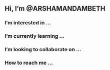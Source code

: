 ## Hi, I’m @ARSHAMANDAMBETH
### I’m interested in ...
### I’m currently learning ...
### I’m looking to collaborate on ...
### How to reach me ...

<!---
ARSHAMANDAMBETH/ARSHAMANDAMBETH is a ✨ special ✨ repository because its `README.md` (this file) appears on your GitHub profile.
You can click the Preview link to take a look at your changes.
--->
